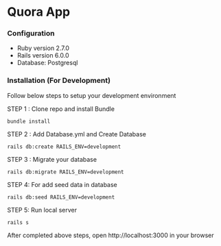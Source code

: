 # Quora App

### Configuration
* Ruby version 2.7.0
* Rails version 6.0.0
* Database: Postgresql

### Installation (For Development)

Follow below steps to setup your development environment

STEP 1 : Clone repo and install Bundle
```
bundle install
```
STEP 2 : Add Database.yml and Create Database

```
rails db:create RAILS_ENV=development
```

STEP 3 : Migrate your database

```
rails db:migrate RAILS_ENV=development
```
STEP 4: For add seed data in database

```
rails db:seed RAILS_ENV=development
```
STEP 5: Run local server

```
rails s
```
After completed above steps, open http://localhost:3000 in your browser
